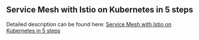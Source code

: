 ## Service Mesh with Istio on Kubernetes in 5 steps

Detailed description can be found here: [Service Mesh with Istio on Kubernetes in 5 steps](https://piotrminkowski.wordpress.com/2018/04/13/service-mesh-with-istio-on-kubernetes-in-5-steps/) 